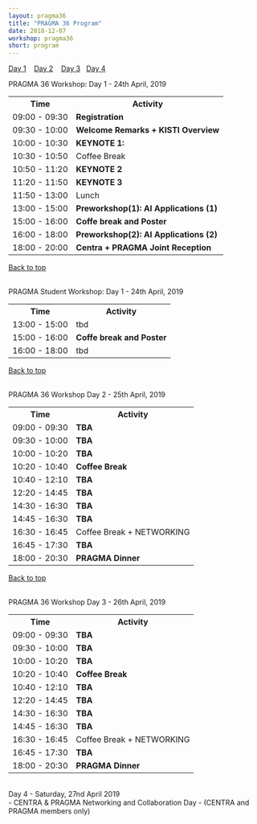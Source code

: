 ```yaml
---
layout: pragma36
title: "PRAGMA 36 Program"
date: 2018-12-07
workshop: pragma36
short: program
---
```


[Day 1](#day1) &nbsp;&nbsp; [Day 2](#day2) &nbsp;&nbsp;
[Day 3](#day3) &nbsp;&nbsp;[Day 4](#day4)

<div class="border36" id="day1">PRAGMA 36 Workshop: Day 1 - 24th April, 2019</div>

<table class="program36">
  <tr>
    <th>Time</th>
    <th>Activity</th>
  </tr>
  <tr>
    <td>09:00 - 09:30</td>
    <td class="break"><b>Registration</b></td>
  </tr>
  <tr>
    <td>09:30 - 10:00</td>
    <td><b>Welcome Remarks + KISTI Overview</b> <br> </td>
  </tr>
  <tr>
    <td>10:00 - 10:30</td>
    <td><b>KEYNOTE 1:</b> </td>
  </tr>
  <tr>
    <td>10:30 - 10:50</td>
    <td class="break">Coffee Break</td>
  </tr>
  <tr>
    <td>10:50 - 11:20</td>
    <td><b>KEYNOTE 2</b> </td>
  </tr>
  <tr>
    <td>11:20 - 11:50 </td>
    <td><b>KEYNOTE 3</b> </td>
  </tr>
  <tr>
    <td>11:50 - 13:00</td>
    <td class="break">Lunch </td>
  </tr>
  <tr>
    <td>13:00 - 15:00</td>
    <td><b>Preworkshop(1): AI Applications (1)</b> </td>
  </tr>
  <tr>
    <td>15:00 - 16:00</td>
    <td><b>Coffe break and Poster</b> </td>
  </tr>
  <tr>
    <td>16:00 - 18:00</td>
    <td><b>Preworkshop(2): AI Applications (2)</b> </td>
  </tr>
  <tr>
    <td>18:00 - 20:00</td>
    <td><b>Centra + PRAGMA Joint Reception</b> </td>
  </tr>
</table>

[Back to top](/pragma36-program)

<br>

<div class="border36" id="day1">PRAGMA Student Workshop: Day 1 - 24th April, 2019</div>

<table class="program36">
  <tr>
    <th>Time</th>
    <th>Activity</th>
  </tr>
  <tr>
    <td>13:00 - 15:00</td>
    <td>tbd</td>
  </tr>
  <tr>
    <td>15:00 - 16:00</td>
    <td><b>Coffe break and Poster</b> </td>
  </tr>
  <tr>
    <td>16:00 - 18:00</td>
    <td>tbd</td>
  </tr>
</table>

[Back to top](/pragma36-program)

<br>

<div class="border36" id="day2">PRAGMA 36 Workshop Day 2 - 25th April, 2019</div>

<table class="program36">
  <tr>
    <th>Time</th>
    <th>Activity</th>
  </tr>
  <tr>
    <td>09:00 - 09:30</td>
    <td><b>TBA</b></td>
  </tr>
  <tr>
    <td>09:30 - 10:00</td>
    <td><b>TBA</b></td>
  </tr>
  <tr>
    <td>10:00 - 10:20</td>
    <td><b>TBA</b></td>
  </tr>
  <tr>
    <td>10:20 - 10:40</td>
    <td class="break"><b>Coffee Break</b></td>
  </tr>
  <tr>
    <td>10:40 - 12:10</td>
    <td><b>TBA</b></td>
  </tr>
  <tr>
    <td>12:20 - 14:45</td>
    <td><b>TBA</b></td>
  </tr>
  <tr>
    <td>14:30 - 16:30</td>
    <td><b>TBA</b></td>
  </tr>
  <tr>
    <td>14:45 - 16:30</td>
    <td><b>TBA</b></td>
  </tr>
  <tr>
    <td>16:30 - 16:45</td>
    <td class="break">Coffee Break  + NETWORKING </td>
  </tr>
  <tr>
    <td>16:45 - 17:30</td>
    <td><b>TBA</b></td>
  </tr>
  <tr>
    <td>18:00 - 20:30</td>
    <td class="break"><b>PRAGMA Dinner</b></td>
  </tr>
</table>

[Back to top](/pragma36-program)

<br>

<div class="border36" id="day3">PRAGMA 36 Workshop Day 3 - 26th April, 2019</div>

<table class="program36">
  <tr>
    <th>Time</th>
    <th>Activity</th>
  </tr>
  <tr>
    <td>09:00 - 09:30</td>
    <td><b>TBA</b></td>
  </tr>
  <tr>
    <td>09:30 - 10:00</td>
    <td><b>TBA</b></td>
  </tr>
  <tr>
    <td>10:00 - 10:20</td>
    <td><b>TBA</b></td>
  </tr>
  <tr>
    <td>10:20 - 10:40</td>
    <td class="break"><b>Coffee Break</b></td>
  </tr>
  <tr>
    <td>10:40 - 12:10</td>
    <td><b>TBA</b></td>
  </tr>
  <tr>
    <td>12:20 - 14:45</td>
    <td><b>TBA</b></td>
  </tr>
  <tr>
    <td>14:30 - 16:30</td>
    <td><b>TBA</b></td>
  </tr>
  <tr>
    <td>14:45 - 16:30</td>
    <td><b>TBA</b></td>
  </tr>
  <tr>
    <td>16:30 - 16:45</td>
    <td class="break">Coffee Break  + NETWORKING </td>
  </tr>
  <tr>
    <td>16:45 - 17:30</td>
    <td><b>TBA</b></td>
  </tr>
  <tr>
    <td>18:00 - 20:30</td>
    <td class="break"><b>PRAGMA Dinner</b></td>
  </tr>
</table>

<br>

<div class="border36" id="day4">Day 4 - Saturday, 27nd April 2019</div>
- CENTRA & PRAGMA Networking and Collaboration Day 
- (CENTRA and PRAGMA members only)
